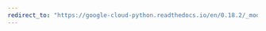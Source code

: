 ```yaml
---
redirect_to: "https://google-cloud-python.readthedocs.io/en/0.18.2/_modules/gcloud/dns/client.html"
---
```

